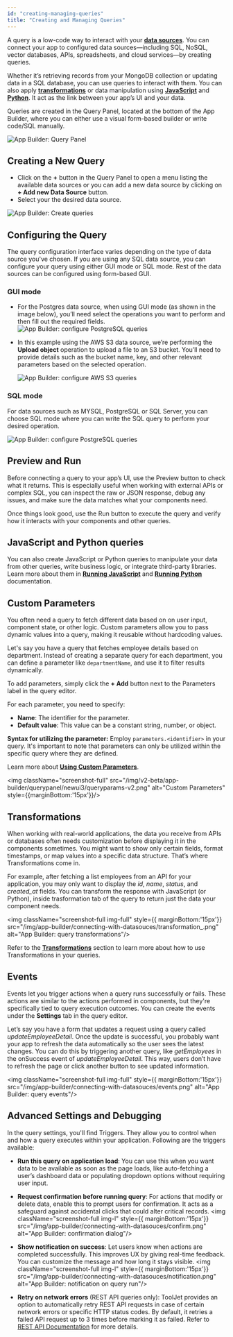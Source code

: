 ```yaml
---
id: "creating-managing-queries"
title: "Creating and Managing Queries"
---
```


A query is a low-code way to interact with your **[data sources](/docs/data-sources/overview)**. You can connect your app to configured data sources—including SQL, NoSQL, vector databases, APIs, spreadsheets, and cloud services—by creating queries. 

 Whether it’s retrieving records from your MongoDB collection or updating data in a SQL database, you can use queries to interact with them. You can also apply **[transformations](/docs/tutorial/transformations)** or data manipulation using **[JavaScript](/docs/data-sources/run-js)** and **[Python](/docs/data-sources/run-py)**. It act as the link between your app’s UI and your data.

Queries are created in the Query Panel, located at the bottom of the App Builder, where you can either use a visual form-based builder or write code/SQL manually.

<img className="screenshot-full img-full" src="/img/app-builder/connecting-with-datasouces/query-panel.png" alt="App Builder: Query Panel"/>


## Creating a New Query

- Click on the **+** button in the Query Panel to open a menu listing the available data sources or you can add a new data source by clicking on **+ Add new Data Source** button.
- Select your the desired data source.

<img className="screenshot-full img-s" src="/img/app-builder/connecting-with-datasouces/create-query.png" alt="App Builder: Create queries"/>

## Configuring the Query

The query configuration interface varies depending on the type of data source you've chosen. If you are using any SQL data source, you can configure your query using either GUI mode or SQL mode. Rest of the data sources can be configured using form-based GUI.

### GUI mode

- For the Postgres data source, when using GUI mode (as shown in the image below), you’ll need select the operations you want to perform and then fill out the required fields.
    <img className="screenshot-full img-full" src="/img/app-builder/connecting-with-datasouces/gui-mode.png" alt="App Builder: configure PostgreSQL queries"/>

- In this example using the AWS S3 data source, we’re performing the **Upload object** operation to upload a file to an S3 bucket. You’ll need to provide details such as the bucket name, key, and other relevant parameters based on the selected operation.

    <img className="screenshot-full img-full" src="/img/app-builder/connecting-with-datasouces/aws-gui.png" alt="App Builder: configure AWS S3 queries"/>


### SQL mode

For data sources such as MYSQL, PostgreSQL or SQL Server, you can choose SQL mode where you can write the SQL query to perform your desired operation. 

<img className="screenshot-full img-full" src="/img/app-builder/connecting-with-datasouces/sql-mode.png" alt="App Builder: configure PostgreSQL queries"/>

## Preview and Run

Before connecting a query to your app’s UI, use the Preview button to check what it returns. This is especially useful when working with external APIs or complex SQL, you can inspect the raw or JSON response, debug any issues, and make sure the data matches what your components need.

Once things look good, use the Run button to execute the query and verify how it interacts with your components and other queries.

## JavaScript and Python queries

You can also create JavaScript or Python queries to manipulate your data from other queries, write business logic, or integrate third-party libraries. Learn more about them in **[Running JavaScript](/docs/data-sources/run-js)** and **[Running Python](/docs/data-sources/run-py)** documentation.

## Custom Parameters
You often need a query to fetch different data based on on user input, component state, or other logic. Custom parameters allow you to pass dynamic values into a query, making it reusable without hardcoding values.

Let's say you have a query that fetches employee details based on department. Instead of creating a separate query for each department, you can define a parameter like `departmentName`, and use it to filter results dynamically.

To add parameters, simply click the **+ Add** button next to the Parameters label in the query editor.

For each parameter, you need to specify:
- **Name**: The identifier for the parameter.
- **Default value**: This value can be a constant string, number, or object.

**Syntax for utilizing the parameter:** Employ `parameters.<identifier>` in your query. It's important to note that parameters can only be utilized within the specific query where they are defined.

Learn more about **[Using Custom Parameters](/docs/how-to/use-custom-parameters)**.

<img className="screenshot-full" src="/img/v2-beta/app-builder/querypanel/newui3/queryparams-v2.png" alt="Custom Parameters" style={{marginBottom:'15px'}}/>

##  Transformations

When working with real-world applications, the data you receive from APIs or databases often needs customization before displaying it in the components sometimes. You might want to show only certain fields, format timestamps, or map values into a specific data structure. That’s where Transformations come in.

For example, after fetching a list employees from an API for your application, you may only want to display the *id*, *name*, *status*, and *created_at* fields. You can transform the response with JavaScript (or Python), inside trasformation tab of the query to return just the data your component needs.

<img className="screenshot-full img-full" style={{ marginBottom:'15px'}} src="/img/app-builder/connecting-with-datasouces/transformation_.png" alt="App Builder: query transformations"/>

Refer to the **[Transformations](/transformations)** section to learn more about how to use Transformations in your queries. 

## Events

Events let you trigger actions when a query runs successfully or fails. These actions are similar to the actions performed in components, but they're specifically tied to query execution outcomes. You can create the events under the **Settings** tab in the query editor.

Let’s say you have a form that updates a request using a query called *updateEmployeeDetail*. Once the update is successful, you probably want your app to refresh the data automatically so the user sees the latest changes. You can do this by triggering another query, like *getEmployees* in the onSuccess event of *updateEmployeeDetail*. This way, users don’t have to refresh the page or click another button to see updated information. 

<img className="screenshot-full img-full" style={{ marginBottom:'15px'}} src="/img/app-builder/connecting-with-datasouces/events.png" alt="App Builder: query events"/>

## Advanced Settings and Debugging

In the query settings, you'll find Triggers. They allow you to control when and how a query executes within your application. Following are the triggers available:

- **Run this query on application load**: You can use this when you want data to be available as soon as the page loads, like auto-fetching a user’s dashboard data or populating dropdown options without requiring user input.

- **Request confirmation before running query**: For actions that modify or delete data, enable this to prompt users for confirmation. It acts as a safeguard against accidental clicks that could alter critical records.
     <img className="screenshot-full img-l" style={{ marginBottom:'15px'}} src="/img/app-builder/connecting-with-datasouces/confirm.png" alt="App Builder: confirmation dialog"/>

- **Show notification on success**: Let users know when actions are completed successfully. This improves UX by giving real-time feedback. You can customize the message and how long it stays visible.
        <img className="screenshot-full img-l" style={{ marginBottom:'15px'}} src="/img/app-builder/connecting-with-datasouces/notification.png" alt="App Builder: notification on query run"/>
- **Retry on network errors** (REST API queries only): ToolJet provides an option to automatically retry REST API requests in case of certain network errors or specific HTTP status codes. By default, it retries a failed API request up to 3 times before marking it as failed. Refer to [REST API Documentation](/docs/data-sources/restapi/querying-rest-api/#retry-on-network-errors) for more details.




